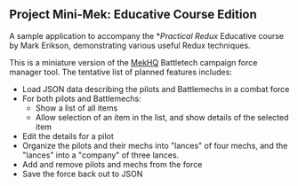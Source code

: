 ## Project Mini-Mek: Educative Course Edition

A sample application to accompany the **Practical Redux* Educative course by Mark Erikson, demonstrating various useful Redux techniques.

This is a miniature version of the [MekHQ](http://megamek.info/mekhq) Battletech campaign force manager tool.  The tentative list of planned features includes:

- Load JSON data describing the pilots and Battlemechs in a combat force
- For both pilots and Battlemechs:
    - Show a list of all items
    - Allow selection of an item in the list, and show details of the selected item
- Edit the details for a pilot
- Organize the pilots and their mechs into "lances" of four mechs, and the "lances" into a "company" of three lances.
- Add and remove pilots and mechs from the force
- Save the force back out to JSON